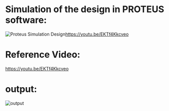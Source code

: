 # Simulation of the design in PROTEUS software:

![Proteus Simulation Design](https://user-images.githubusercontent.com/101046333/168311334-8bbc3488-5684-4d66-8474-4093cebcda07.png)https://youtu.be/EKTf4Kkcveo
# Reference Video:
https://youtu.be/EKTf4Kkcveo
# output:
![output](https://user-images.githubusercontent.com/101046333/168455186-944f4985-1d62-4b18-af3e-d79864d36925.png)


